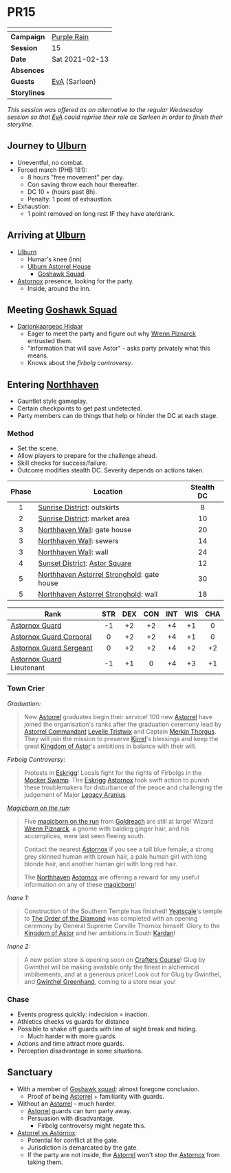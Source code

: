 # PR15

| []() | |
| --- | --- |
| **Campaign** | [Purple Rain](../purple-rain.md) |
| **Session** | 15 |
| **Date** | Sat 2021-02-13 |
| **Absences** | |
| **Guests** | [EvA](../../../players/eva.md) (Sarleen) |
| **Storylines** | |

*This session was offered as an alternative to the regular Wednesday session so that [EvA](../../../players/eva.md) could reprise their role as Sarleen in order to finish their storyline.*

## Journey to [Ulburn](../../../astarus/places/villages/ulburn.md)

- Uneventful, no combat.
- Forced march (PHB 181):
  - 8 hours "free movement" per day.
  - Con saving throw each hour thereafter.
  - DC 10 + (hours past 8h).
  - Penalty: 1 point of exhaustion.
- Exhaustion:
  - 1 point removed on long rest IF they have ate/drank.

## Arriving at [Ulburn](../../../astarus/places/villages/ulburn.md)

- [Ulburn](../../../astarus/places/villages/ulburn.md)
  - Humar's knee (inn)
  - [Ulburn Astorrel House](../../../astarus/places/buildings/goshawk-squad-house.md)
    - [Goshawk Squad](../../../astarus/civilisations/kingdom-of-astor/organisations/astorrel/squads/goshawk.md).
- [Astornox](../../../astarus/civilisations/kingdom-of-astor/organisations/astornox/astornox.md) presence, looking for the party.
  - Inside, around the inn.

## Meeting [Goshawk Squad](../../../astarus/civilisations/kingdom-of-astor/organisations/astorrel/squads/goshawk.md)

- [Darjonkaargeac Hidaar](../../../astarus/people/darjonkaargeac-hidaar.md)
  - Eager to meet the party and figure out why [Wrenn Piznarck](../../../astarus/people/wrenn-piznarck.md) entrusted them.
  - "information that will save Astor" - asks party privately what this means.
  - Knows about the *firbolg controversy*.

## Entering [Northhaven](../../../astarus/places/cities/northhaven.md)

- Gauntlet style gameplay.
- Certain checkpoints to get past undetected.
- Party members can do things that help or hinder the DC at each stage.

### Method

- Set the scene.
- Allow players to prepare for the challenge ahead.
- Skill checks for success/failure.
- Outcome modifies stealth DC. Severity depends on actions taken.

| Phase | Location | Stealth DC |
|:---:| --- |:---:|
| 1 | [Sunrise District](../../../astarus/places/districts/sunrise-district.md): outskirts | 8 |
| 2 | [Sunrise District](../../../astarus/places/districts/sunrise-district.md): market area | 10 |
| 3 | [Northhaven Wall](../../../astarus/places/structures/northhaven-wall.md): gate house | 20 |
| 3 | [Northhaven Wall](../../../astarus/places/structures/northhaven-wall.md): sewers | 14 |
| 3 | [Northhaven Wall](../../../astarus/places/structures/northhaven-wall.md): wall | 24 |
| 4 | [Sunset District](../../../astarus/places/districts/sunset-district.md): [Astor Square](../../../astarus/places/structures/astor-square.md) | 12 |
| 5 | [Northhaven Astorrel Stronghold](../../../astarus/places/strongholds/northhaven-astorrel-stronghold.md): gate house | 30 |
| 5 | [Northhaven Astorrel Stronghold](../../../astarus/places/strongholds/northhaven-astorrel-stronghold.md): wall | 18 |

| Rank | STR | DEX | CON | INT | WIS | CHA |
| --- |:---:|:---:|:---:|:---:|:---:|:---:|
| [Astornox Guard](../../../astarus/civilisations/kingdom-of-astor/organisations/astornox/ranks/1-guard.md) | -1 | +2 | +2 | +4 | +1 | 0 |
| [Astornox Guard Corporal](../../../astarus/civilisations/kingdom-of-astor/organisations/astornox/ranks/2-guard-corporal.md) | 0 | +2 | +2 | +4 | +1 | 0 |
| [Astornox Guard Sergeant](../../../astarus/civilisations/kingdom-of-astor/organisations/astornox/ranks/3-guard-sergeant.md) | 0 | +2 | +2 | +4 | +2 | +2 |
| [Astornox Guard](../../../astarus/civilisations/kingdom-of-astor/organisations/astornox/ranks/1-guard.md) Lieutenant | -1 | +1 | 0 | +4 | +3 | +1 |

### Town Crier

*Graduation:*

> New [Astorrel](../../../astarus/civilisations/kingdom-of-astor/organisations/astorrel/astorrel.md) graduates begin their service! 100 new [Astorrel](../../../astarus/civilisations/kingdom-of-astor/organisations/astorrel/astorrel.md) have joined the organisation's ranks after the graduation ceremony lead by [Astorrel Commandant](../../../astarus/civilisations/kingdom-of-astor/organisations/astorrel/ranks/8-commandant.md) [Levelle Tristwix](../../../astarus/people/levelle-tristwix.md) and Captain [Merkin Thorgus](../../../astarus/people/merkin-thorgus.md). They will join the mission to preserve [Kirrel](../../../astarus/gods/gods/kirrel.md)'s blessings and keep the great [Kingdom of Astor](../../../astarus/civilisations/kingdom-of-astor/README.md)'s ambitions in balance with their will.

*Firbolg Controversy:*

> Protests in [Eskrigg](../../../astarus/places/cities/eskrigg.md)! Locals fight for the rights of Firbolgs in the [Mocker Swamp](../../../astarus/places/forests/mocker-swamp.md). The [Eskrigg](../../../astarus/places/cities/eskrigg.md) [Astornox](../../../astarus/civilisations/kingdom-of-astor/organisations/astornox/astornox.md) took swift action to punish these troublemakers for disturbance of the peace and challenging the judgement of Major [Legacy Aranius](../../../astarus/people/legacy-aranius.md).

*[Magicborn on the run](../storylines.md/magicborn-on-the-run.md):*

> Five [magicborn on the run](../storylines.md/magicborn-on-the-run.md) from [Goldreach](../../../astarus/civilisations/kingdom-of-astor/settlements/goldreach/README.md) are still at large! Wizard [Wrenn Piznarck](../../../astarus/people/wrenn-piznarck.md), a gnome with balding ginger hair, and his accomplices, were last seen fleeing south.
> 
> Contact the nearest [Astornox](../../../astarus/civilisations/kingdom-of-astor/organisations/astornox/astornox.md) if you see a tall blue female, a strong grey skinned human with brown hair, a pale human girl with long blonde hair, and another human girl with long red hair.
>
> The [Northhaven](../../../astarus/places/cities/northhaven.md) [Astornox](../../../astarus/civilisations/kingdom-of-astor/organisations/astornox/astornox.md) are offering a reward for any useful information on any of these [magicborn](../../../astarus/civilisations/kingdom-of-astor/magicborn.md)!

*Inane 1:*

> Construction of the Southern Temple has finished! [Yeatscale](../../../astarus/places/cities/yeatscale.md)'s temple to [The Order of the Diamond](../../../astarus/gods/the-order-of-the-diamond.md) was completed with an opening ceremony by General Supreme Corville Thornox himself. Glory to the [Kingdom of Astor](../../../astarus/civilisations/kingdom-of-astor/README.md) and her ambitions in South [Kardan](../../../astarus/places/continents/kardan.md)!

*Inane 2:*

> A new potion store is opening soon on [Crafters Course](../../../astarus/places/streets/crafters-course.md)! Glug by Gwinthel will be making available only the finest in alchemical imbibements, and at a generous price! Look out for Glug by Gwinthel, and [Gwinthel Greenhand](../../../astarus/people/gwinthel-greenhand.md), coming to a store near you!

### Chase

- Events progress quickly: indecision = inaction.
- Athletics checks vs guards for distance
- Possible to shake off guards with line of sight break and hiding.
  - Much harder with more guards.
- Actions and time attract more guards.
- Perception disadvantage in some situations.

## Sanctuary

- With a member of [Goshawk squad](../../../astarus/civilisations/kingdom-of-astor/organisations/astorrel/squads/goshawk.md): almost foregone conclusion.
  - Proof of being [Astorrel](../../../astarus/civilisations/kingdom-of-astor/organisations/astorrel/astorrel.md) + familiarity with guards.
- Without an [Astorrel](../../../astarus/civilisations/kingdom-of-astor/organisations/astorrel/astorrel.md) - much harder.
  - [Astorrel](../../../astarus/civilisations/kingdom-of-astor/organisations/astorrel/astorrel.md) guards can turn party away.
  - Persuasion with disadvantage.
    - Firbolg controversy might negate this.
- [Astorrel vs Astornox](../../astorrel-agents/storylines/astorrel-vs-astornox.md):
  - Potential for conflict at the gate.
  - Jurisdiction is demarcated by the gate.
  - If the party are not inside, the [Astorrel](../../../astarus/civilisations/kingdom-of-astor/organisations/astorrel/astorrel.md) won't stop the [Astornox](../../../astarus/civilisations/kingdom-of-astor/organisations/astornox/astornox.md) from taking them.
